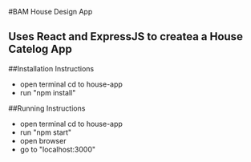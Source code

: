 #BAM House Design App

## Uses React and ExpressJS to createa a House Catelog App

##Installation Instructions 

- open terminal cd to house-app
- run "npm install"

##Running Instructions 

- open terminal cd to house-app
- run "npm start"
- open browser
- go to "localhost:3000"


